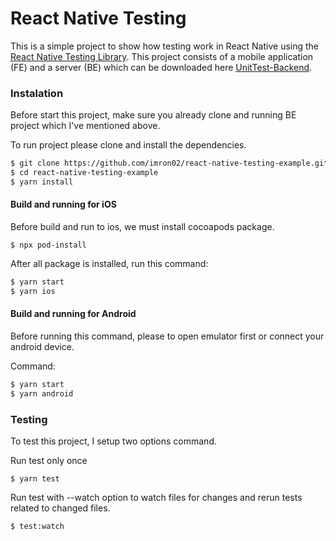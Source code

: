 # React Native Testing
This is a simple project to show how testing work in React Native using 
the [React Native Testing Library](https://callstack.github.io/react-native-testing-library/).
This project consists of a mobile application (FE) and a server (BE) which can be 
downloaded here [UnitTest-Backend](https://github.com/imron02/unittest-backend-example).

### Instalation
Before start this project, make sure you already clone and running BE project which
I've mentioned above.

To run project please clone and install the dependencies.
```sh
$ git clone https://github.com/imron02/react-native-testing-example.git
$ cd react-native-testing-example
$ yarn install
```

#### Build and running for iOS
Before build and run to ios, we must install cocoapods package.
```shell
$ npx pod-install
```
After all package is installed, run this command:
```sh
$ yarn start
$ yarn ios
```

#### Build and running for Android
Before running this command, please to open emulator first or connect your android device.

Command:
```sh
$ yarn start
$ yarn android
```

### Testing
To test this project, I setup two options command.

Run test only once
```shell
$ yarn test
```

Run test with --watch option to watch files for changes and rerun tests related to changed files.
```shell
$ test:watch
```
